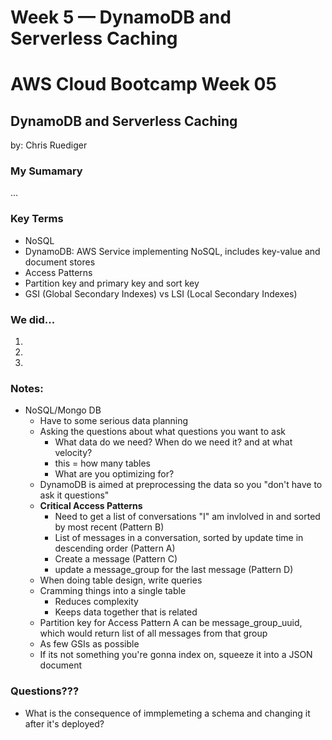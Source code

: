 # Week 5 — DynamoDB and Serverless Caching

# AWS Cloud Bootcamp Week 05
## DynamoDB and Serverless Caching
by: Chris Ruediger 


### My Sumamary

...

### Key Terms
- NoSQL
- DynamoDB: AWS Service implementing NoSQL, includes key-value and document stores
- Access Patterns
- Partition key and primary key and sort key
- GSI (Global Secondary Indexes) vs LSI (Local Secondary Indexes)

### We did...
1)
2)
3)

### Notes:
- NoSQL/Mongo DB
    - Have to some serious data planning
    - Asking the questions about what questions you want to ask
        - What data do we need? When do we need it? and at what velocity?
        - this = how many tables
        - What are you optimizing for?
    - DynamoDB is aimed at preprocessing the data so you "don't have to ask it questions"
    - **Critical Access Patterns**
        - Need to get a list of conversations "I" am invlolved in and sorted by most recent (Pattern B)
        - List of messages in a conversation, sorted by update time in descending order (Pattern A)
        - Create a message (Pattern C)
        - update a message_group for the last message (Pattern D)
    - When doing table design, write queries 
    - Cramming things into a single table
        - Reduces complexity
        - Keeps data together that is related
    - Partition key for Access Pattern A can be message_group_uuid, which would return list of all messages from that group
    - As few GSIs as possible
    - If its not something you're gonna index on, squeeze it into a JSON document

### Questions???
- What is the consequence of immplemeting a schema and changing it after it's deployed?